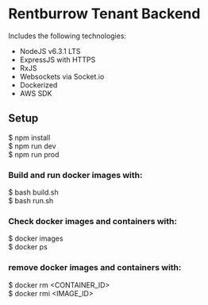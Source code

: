 # Rentburrow Tenant Backend
Includes the following technologies:
- NodeJS v6.3.1 LTS
- ExpressJS with HTTPS
- RxJS
- Websockets via Socket.io
- Dockerized
- AWS SDK

## Setup
$ npm install <br />
$ npm run dev <br />
$ npm run prod <br />

### Build and run docker images with:
$ bash build.sh <br />
$ bash run.sh <br />

### Check docker images and containers with:
$ docker images <br />
$ docker ps <br />

### remove docker images and containers with:
$ docker rm <CONTAINER_ID> <br />
$ docker rmi <IMAGE_ID> <br />
